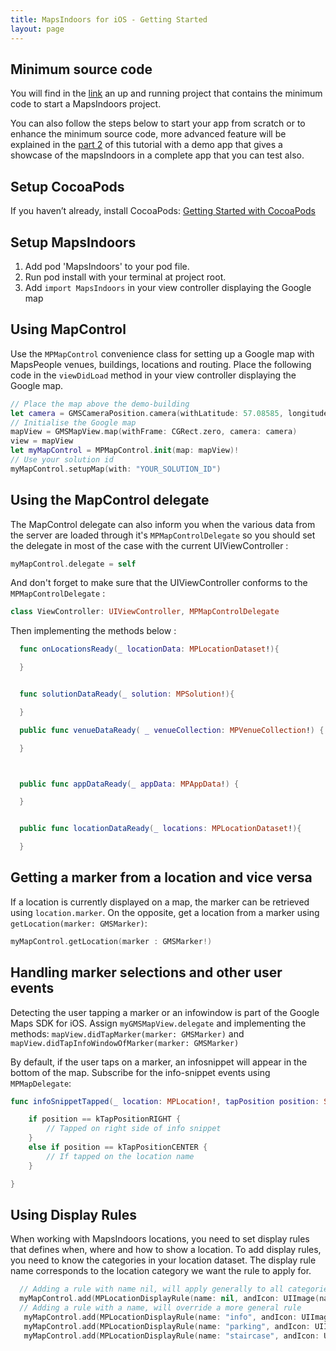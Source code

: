 ```yaml
---
title: MapsIndoors for iOS - Getting Started
layout: page
---
```

## Minimum source code

You will find in the [link](https://github.com/namine92/mapsIndooriOSTut) an up and running project that contains the minimum code to start a MapsIndoors project.

You can also follow the steps below to start your app from scratch or to enhance the minimum source code, more advanced feature will be explained in the [part 2](/ios/guidepart2) of this tutorial with a demo app that gives a showcase of the mapsIndoors in a complete app that you can test also.

## Setup CocoaPods

If you haven’t already, install CocoaPods:
[Getting Started with CocoaPods](https://guides.cocoapods.org/using/getting-started.html)

## Setup MapsIndoors

1. Add pod 'MapsIndoors' to your pod file.
2. Run pod install with your terminal at project root.
2. Add `import MapsIndoors` in your view controller displaying the Google map

## Using MapControl

Use the `MPMapControl` convenience class for setting up a Google map with MapsPeople venues, buildings, locations and routing. Place the following code in the `viewDidLoad` method in your view controller displaying the Google map.

```swift
// Place the map above the demo-building
let camera = GMSCameraPosition.camera(withLatitude: 57.08585, longitude: 9.95751, zoom: 17)
// Initialise the Google map
mapView = GMSMapView.map(withFrame: CGRect.zero, camera: camera)
view = mapView
let myMapControl = MPMapControl.init(map: mapView)!
// Use your solution id
myMapControl.setupMap(with: "YOUR_SOLUTION_ID")
```

## Using the MapControl delegate

The MapControl delegate can also inform you when the various data from the server are loaded through it's `MPMapControlDelegate` so you should set the delegate in most of the case with the current UIViewController :

```swift
myMapControl.delegate = self
```
And don't forget to make sure that the UIViewController conforms to the `MPMapControlDelegate` :

```swift
class ViewController: UIViewController, MPMapControlDelegate
```

Then implementing the methods below :

```swift
  func onLocationsReady(_ locationData: MPLocationDataset!){

  }


  func solutionDataReady(_ solution: MPSolution!){

  }

  public func venueDataReady( _ venueCollection: MPVenueCollection!) {

  }



  public func appDataReady(_ appData: MPAppData!) {

  }


  public func locationDataReady(_ locations: MPLocationDataset!){

  }
```

## Getting a marker from a location and vice versa

If a location is currently displayed on a map, the marker can be retrieved using `location.marker`. On the opposite, get a location from a marker using `getLocation(marker: GMSMarker)`:

```swift
myMapControl.getLocation(marker : GMSMarker!)
```

## Handling marker selections and other user events

Detecting the user tapping a marker or an infowindow is part of the Google Maps SDK for iOS. Assign `myGMSMapView.delegate` and implementing the methods: `mapView.didTapMarker(marker: GMSMarker)` and `mapView.didTapInfoWindowOfMarker(marker: GMSMarker)`

By default, if the user taps on a marker, an infosnippet will appear in the bottom of the map. Subscribe for the info-snippet events using `MPMapDelegate`:

```swift
func infoSnippetTapped(_ location: MPLocation!, tapPosition position: String!){

    if position == kTapPositionRIGHT {
        // Tapped on right side of info snippet
    }
    else if position == kTapPositionCENTER {
        // If tapped on the location name
    }

}
```


## Using Display Rules

When working with MapsIndoors locations, you need to set display rules that defines when, where and how to show a location.
To add display rules, you need to know the categories in your location dataset. The display rule name corresponds to the location category we want the rule to apply for.

```swift
  // Adding a rule with name nil, will apply generally to all categories
  myMapControl.add(MPLocationDisplayRule(name: nil, andIcon: UIImage(named : "info"), andZoomLevelOn: 17))
  // Adding a rule with a name, will override a more general rule
   myMapControl.add(MPLocationDisplayRule(name: "info", andIcon: UIImage(named : "info"), andZoomLevelOn: 17))
   myMapControl.add(MPLocationDisplayRule(name: "parking", andIcon: UIImage(named : "parking"), andZoomLevelOn: 17))
   myMapControl.add(MPLocationDisplayRule(name: "staircase", andIcon: UIImage(named : "staircase"), andZoomLevelOn: 18))

 ```
